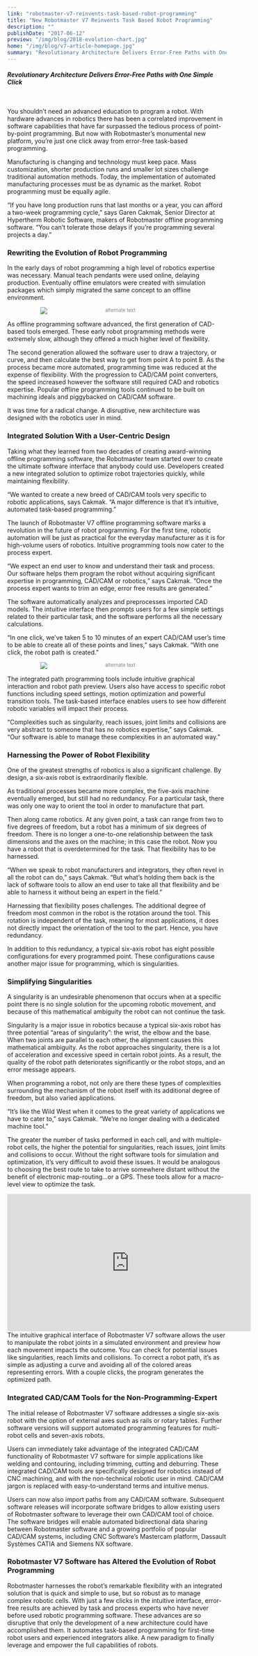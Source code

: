 ```yaml
---
link: "robotmaster-v7-reinvents-task-based-robot-programming"
title: "New Robotmaster V7 Reinvents Task Based Robot Programming"
description: ""
publishDate: "2017-06-12"
preview: "/img/blog/2018-evolution-chart.jpg"
home: "/img/blog/v7-article-homepage.jpg"
summary: "Revolutionary Architecture Delivers Error-Free Paths with One Simple Click"
---
```

#### *Revolutionary Architecture Delivers Error-Free Paths with One Simple Click*
<br>

You shouldn’t need an advanced education to program a robot. With hardware advances in robotics there has been a correlated improvement in software capabilities that have far surpassed the tedious process of point-by-point programming. But now with Robotmaster’s monumental new platform, you’re just one click away from error-free task-based programming.

Manufacturing is changing and technology must keep pace. Mass customization, shorter production runs and smaller lot sizes challenge traditional automation methods. Today, the implementation of automated manufacturing processes must be as dynamic as the market. Robot programming must be equally agile.

“If you have long production runs that last months or a year, you can afford a two-week programming cycle,” says Garen Cakmak, Senior Director at Hypertherm Robotic Software, makers of Robotmaster offline programming software. “You can’t tolerate those delays if you’re programming several projects a day.”

### Rewriting the Evolution of Robot Programming

In the early days of robot programming a high level of robotics expertise was necessary. Manual teach pendants were used online, delaying production. Eventually offline emulators were created with simulation packages which simply migrated the same concept to an offline environment.

<div style="font-size:80%; text-align: center; float:center;margin-bottom: 1em;color:grey;"><img src="/img/blog/2018-evolution-chart.jpg" alt="alternate text" style="max-width:70%; display: block;margin-bottom: 0.2em; margin-left: auto; margin-right: auto;"></div>

As offline programming software advanced, the first generation of CAD-based tools emerged. These early robot programming methods were extremely slow, although they offered a much higher level of flexibility. 

The second generation allowed the software user to draw a trajectory, or curve, and then calculate the best way to get from point A to point B. As the process became more automated, programming time was reduced at the expense of flexibility. With the progression to CAD/CAM point converters, the speed increased however the software still required CAD and robotics expertise. Popular offline programming tools continued to be built on machining ideals and piggybacked on CAD/CAM software. 

It was time for a radical change. A disruptive, new architecture was designed with the robotics user in mind. 

### Integrated Solution With a User-Centric Design

Taking what they learned from two decades of creating award-winning offline programming software, the Robotmaster team started over to create the ultimate software interface that anybody could use. Developers created a new integrated solution to optimize robot trajectories quickly, while maintaining flexibility.

“We wanted to create a new breed of CAD/CAM tools very specific to robotic applications, says Cakmak. “A major difference is that it’s intuitive, automated task-based programming.”

The launch of Robotmaster V7 offline programming software marks a revolution in the future of robot programming. For the first time, robotic automation will be just as practical for the everyday manufacturer as it is for high-volume users of robotics. Intuitive programming tools now cater to the process expert.

“We expect an end user to know and understand their task and process. Our software helps them program the robot without acquiring significant expertise in programming, CAD/CAM or robotics,” says Cakmak. “Once the process expert wants to trim an edge, error free results are generated.”

The software automatically analyzes and preprocesses imported CAD models. The intuitive interface then prompts users for a few simple settings related to their particular task, and the software performs all the necessary calculations.

“In one click, we’ve taken 5 to 10 minutes of an expert CAD/CAM user’s time to be able to create all of these points and lines,” says Cakmak. “With one click, the robot path is created.”

<div style="font-size:80%; text-align: center; float:center;margin-bottom: 1em;color:grey;"><img src="/img/blog/path3.png" alt="alternate text" style="max-width:70%; display: block;margin-bottom: 0.2em; margin-left: auto; margin-right: auto;"></div>

The integrated path programming tools include intuitive graphical interaction and robot path preview. Users also have access to specific robot functions including speed settings, motion optimization and powerful transition tools. The task-based interface enables users to see how different robotic variables will impact their process.

“Complexities such as singularity, reach issues, joint limits and collisions are very abstract to someone that has no robotics expertise,” says Cakmak. “Our software is able to manage these complexities in an automated way.”

### Harnessing the Power of Robot Flexibility

One of the greatest strengths of robotics is also a significant challenge. By design, a six-axis robot is extraordinarily flexible.  

As traditional processes became more complex, the five-axis machine eventually emerged, but still had no redundancy. For a particular task, there was only one way to orient the tool in order to manufacture that part. 

Then along came robotics. At any given point, a task can range from two to five degrees of freedom, but a robot has a minimum of six degrees of freedom. There is no longer a one-to-one relationship between the task dimensions and the axes on the machine; in this case the robot. Now you have a robot that is overdetermined for the task. That flexibility has to be harnessed.

“When we speak to robot manufacturers and integrators, they often revel in all the robot can do,” says Cakmak. “But what’s holding them back is the lack of software tools to allow an end user to take all that flexibility and be able to harness it without being an expert in the field.”

Harnessing that flexibility poses challenges. The additional degree of freedom most common in the robot is the rotation around the tool. This rotation is independent of the task, meaning for most applications, it does not directly impact the orientation of the tool to the part. Hence, you have redundancy.  

In addition to this redundancy, a typical six-axis robot has eight possible configurations for every programmed point. These configurations cause another major issue for programming, which is singularities.

### Simplifying Singularities

A singularity is an undesirable phenomenon that occurs when at a specific point there is no single solution for the upcoming robotic movement, and because of this mathematical ambiguity the robot can not continue the task.

Singularity is a major issue in robotics because a typical six-axis robot has three potential “areas of singularity”: the wrist, the elbow and the base. When two joints are parallel to each other, the alignment causes this mathematical ambiguity.  As the robot approaches singularity, there is a lot of acceleration and excessive speed in certain robot joints. As a result, the quality of the robot path deteriorates significantly or the robot stops, and an error message appears.

When programming a robot, not only are there these types of complexities surrounding the mechanism of the robot itself with its additional degree of freedom, but also varied applications.

“It’s like the Wild West when it comes to the great variety of applications we have to cater to,” says Cakmak. “We’re no longer dealing with a dedicated machine tool.”

The greater the number of tasks performed in each cell, and with multiple-robot cells, the higher the potential for singularities, reach issues, joint limits and collisions to occur. Without the right software tools for simulation and optimization, it’s very difficult to avoid these issues. It would be analogous to choosing the best route to take to arrive somewhere distant without the benefit of electronic map-routing...or a GPS. These tools allow for a macro-level view to optimize the task. 

<div align="center"><iframe width="560" height="315" align="middle" src="https://www.youtube.com/embed/2RuAEZ8DsUY" frameborder="0" allow="autoplay; encrypted-media" allowfullscreen></iframe>

<div align="left">
The intuitive graphical interface of Robotmaster V7 software allows the user to manipulate the robot joints in a simulated environment and preview how each movement impacts the outcome. You can check for potential issues like singularities, reach limits and collisions. To correct a robot path, it’s as simple as adjusting a curve and avoiding all of the colored areas representing errors. With a couple clicks, the program generates the optimized path.

### Integrated CAD/CAM Tools for the Non-Programming-Expert

The initial release of Robotmaster V7 software addresses a single six-axis robot with the option of external axes such as rails or rotary tables. Further software versions will support automated programming features for multi-robot cells and seven-axis robots.

Users can immediately take advantage of the integrated CAD/CAM functionality of Robotmaster V7 software for simple applications like welding and contouring, including trimming, cutting and deburring. These integrated CAD/CAM tools are specifically designed for robotics instead of CNC machining, and with the non-technical robotic user in mind. CAD/CAM jargon is replaced with easy-to-understand terms and intuitive menus. 

Users can now also import paths from any CAD/CAM software. Subsequent software releases will incorporate software bridges to allow existing users of Robotmaster software to leverage their own CAD/CAM tool of choice. The software bridges will enable automated bidirectional data sharing between Robotmaster software and a growing portfolio of popular CAD/CAM systems, including CNC Software’s Mastercam platform, Dassault Systèmes CATIA and Siemens NX software.

### Robotmaster V7 Software has Altered the Evolution of Robot Programming

Robotmaster harnesses the robot’s remarkable flexibility with an integrated solution that is quick and simple to use, but so robust as to manage complex robotic cells. With just a few clicks in the intuitive interface, error-free results are achieved by task and process experts who have never before used robotic programming software. These advances are so disruptive that only the development of a new architecture could have accomplished them. It automates task-based programming for first-time robot users and experienced integrators alike. A new paradigm to finally leverage and empower the full capabilities of robots.
